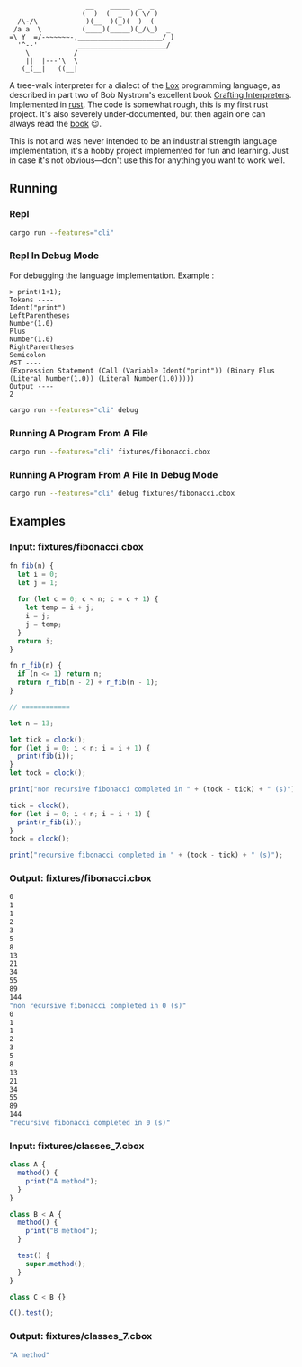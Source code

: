 ```
                   __    _____  _  _ 
                  (  )  (  _  )( \/ )
  /\-/\            )(__  )(_)(  )  ( 
 /a a  \          (____)(_____)(_/\_)  _
=\ Y  =/-~~~~~~-,_____________________/ )
  '^--'          ______________________/
    \           /
    ||  |---'\  \   
   (_(__|   ((__| 
```

A tree-walk interpreter for a dialect of the
[Lox](http://craftinginterpreters.com/the-lox-language.html) programming
language, as described in part two of Bob Nystrom's excellent book [Crafting
Interpreters](https://http://craftinginterpreters.com/). Implemented in
[rust](https://www.rust-lang.org/en-US/). The code is somewhat rough, this is
my first rust project. It's also severely under-documented, but then again
one can always read the [book](https://http://craftinginterpreters.com/) 😉.

This is not and was never intended to be an industrial strength language
implementation, it's a hobby project implemented for fun and learning. Just
in case it's not obvious—don't use this for anything you want to work well.

## Running

### Repl
```sh
cargo run --features="cli"
```

### Repl In Debug Mode
For debugging the language implementation. Example :
```
> print(1+1);
Tokens ----
Ident("print")
LeftParentheses
Number(1.0)
Plus
Number(1.0)
RightParentheses
Semicolon
AST ----
(Expression Statement (Call (Variable Ident("print")) (Binary Plus (Literal Number(1.0)) (Literal Number(1.0)))))
Output ----
2
```

```sh
cargo run --features="cli" debug
```

### Running A Program From A File

```sh
cargo run --features="cli" fixtures/fibonacci.cbox
```

### Running A Program From A File In Debug Mode 

```sh
cargo run --features="cli" debug fixtures/fibonacci.cbox
```

## Examples

### Input: fixtures/fibonacci.cbox
```js
fn fib(n) {
  let i = 0;
  let j = 1;
  
  for (let c = 0; c < n; c = c + 1) {
    let temp = i + j;
    i = j;
    j = temp;
  }
  return i;
}

fn r_fib(n) {
  if (n <= 1) return n;
  return r_fib(n - 2) + r_fib(n - 1);
}

// ============

let n = 13;

let tick = clock();
for (let i = 0; i < n; i = i + 1) {
  print(fib(i));
}
let tock = clock();

print("non recursive fibonacci completed in " + (tock - tick) + " (s)");

tick = clock();
for (let i = 0; i < n; i = i + 1) {
  print(r_fib(i));
}
tock = clock();

print("recursive fibonacci completed in " + (tock - tick) + " (s)");

```

### Output: fixtures/fibonacci.cbox
```sh
0
1
1
2
3
5
8
13
21
34
55
89
144
"non recursive fibonacci completed in 0 (s)"
0
1
1
2
3
5
8
13
21
34
55
89
144
"recursive fibonacci completed in 0 (s)"
```

### Input: fixtures/classes_7.cbox
```js
class A {
  method() {
    print("A method");
  }
}

class B < A {
  method() {
    print("B method");
  }

  test() {
    super.method();
  }
}

class C < B {}

C().test();
```

### Output: fixtures/classes_7.cbox
```sh
"A method"
```